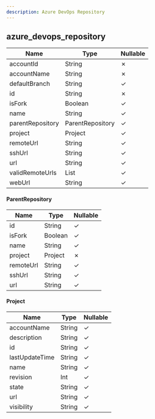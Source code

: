 ```yaml
---
description: Azure DevOps Repository
---
```

azure_devops_repository
-----------------------

| **Name**         | **Type**         | **Nullable** |
| ---------------- | ---------------- | ------------ |
| accountId        | String           | &cross;      |
| accountName      | String           | &cross;      |
| defaultBranch    | String           | &check;      |
| id               | String           | &cross;      |
| isFork           | Boolean          | &check;      |
| name             | String           | &check;      |
| parentRepository | ParentRepository | &check;      |
| project          | Project          | &check;      |
| remoteUrl        | String           | &check;      |
| sshUrl           | String           | &check;      |
| url              | String           | &check;      |
| validRemoteUrls  | List<String>     | &check;      |
| webUrl           | String           | &check;      |

#### ParentRepository
| **Name**  | **Type** | **Nullable** |
| --------- | -------- | ------------ |
| id        | String   | &check;      |
| isFork    | Boolean  | &check;      |
| name      | String   | &check;      |
| project   | Project  | &cross;      |
| remoteUrl | String   | &check;      |
| sshUrl    | String   | &check;      |
| url       | String   | &check;      |

#### Project
| **Name**       | **Type** | **Nullable** |
| -------------- | -------- | ------------ |
| accountName    | String   | &check;      |
| description    | String   | &check;      |
| id             | String   | &check;      |
| lastUpdateTime | String   | &check;      |
| name           | String   | &check;      |
| revision       | Int      | &check;      |
| state          | String   | &check;      |
| url            | String   | &check;      |
| visibility     | String   | &check;      |
